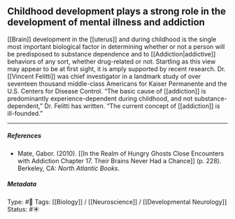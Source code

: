## Childhood development plays a strong role in the development of mental illness and addiction  # 

[[Brain]] development in the [[uterus]] and during childhood is the single most important biological factor in determining whether or not a person will be predisposed to substance dependence and to [[Addiction|addictive]] behaviors of any sort, whether drug-related or not. Startling as this view may appear to be at first sight, it is amply supported by recent research. Dr. [[Vincent Felitti]] was chief investigator in a landmark study of over seventeen thousand middle-class Americans for Kaiser Permanente and the U.S. Centers for Disease Control. “The basic cause of [[addiction]] is predominantly experience-dependent during childhood, and not substance-dependent,” Dr. Felitti has written. “The current concept of [[addiction]] is ill-founded.”

___

##### References

- Mate, Gabor. (2010). [[In the Realm of Hungry Ghosts Close Encounters with Addiction Chapter 17. Their Brains Never Had a Chance]] (p. 228). Berkeley, CA: _North Atlantic Books_.

##### Metadata

Type: #🔴 
Tags: [[Biology]] / [[Neuroscience]] / [[Developmental Neurology]]
Status: #☀️ 